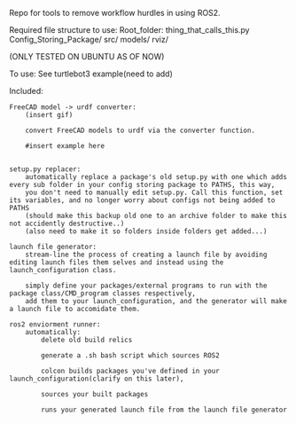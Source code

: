 Repo for tools to remove workflow hurdles in using ROS2.


Required file structure to use:
	Root_folder:
		thing_that_calls_this.py
		Config_Storing_Package/
			src/
			models/
			rviz/
			
		
(ONLY TESTED ON UBUNTU AS OF NOW)

To use:
	See turtlebot3 example(need to add)

Included:
	
	FreeCAD model -> urdf converter:
		(insert gif)
		
		convert FreeCAD models to urdf via the converter function. 
		
		#insert example here
		
		
	setup.py replacer:
		automatically replace a package's old setup.py with one which adds every sub folder in your config storing package to PATHS, this way,
		you don't need to manually edit setup.py. Call this function, set its variables, and no longer worry about configs not being added to PATHS
		(should make this backup old one to an archive folder to make this not accidently destructive..)
		(also need to make it so folders inside folders get added...)
		
	launch file generator:
		stream-line the process of creating a launch file by avoiding editing launch files them selves and instead using the launch_configuration class.
		
		simply define your packages/external programs to run with the package class/CMD_program classes respectively,
		add them to your launch_configuration, and the generator will make a launch file to accomidate them.
		
	ros2 enviorment runner:
		automatically: 
			delete old build relics
		
			generate a .sh bash script which sources ROS2
			
			colcon builds packages you've defined in your launch_configuration(clarify on this later),
			
			sources your built packages
			
			runs your generated launch file from the launch file generator
